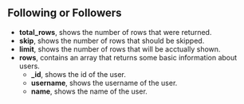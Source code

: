 Following or Followers
----------------------

 - **total_rows**, shows the number of rows that were returned.
 - **skip**, shows the number of rows that should be skipped.
 - **limit**, shows the number of rows that will be acctually shown.
 - **rows**, contains an array that returns some basic information about users.
	- **_id**, shows the id of the user.
	- **username**, shows the username of the user.
	- **name**, shows the name of the user.